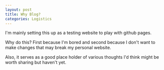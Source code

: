 ```yaml
---
layout: post
title: Why Blog?
categories: Logistics
---
```

I'm mainly setting this up as a testing website to play with github pages.

Why do this? First because I'm bored and second because I don't want to make changes that may break my personal website.

Also, it serves as a good place holder of various thoughts I'd think might be worth sharing but haven't yet.
